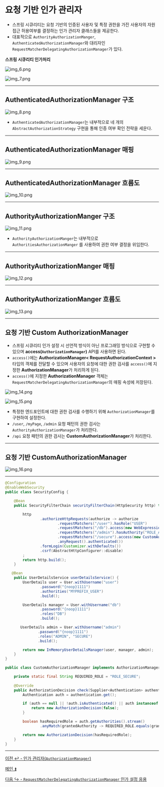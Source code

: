 # 요청 기반 인가 관리자

- 스프링 시큐리티는 요청 기반의 인증된 사용자 및 특정 권한을 가진 사용자의 자원 접근 허용여부를 결정하는 인가 관리자 클래스들을 제공한다.
- 대표적으로 `AuthorityAuthorizationManger`, `AuthenticatedAuthorizationManager`와 대리자인 `RequestMatcherDelegatingAuthorizationManager`가 있다.

**스프링 시큐리티 인가처리**

![img_6.png](image/img_6.png)

![img_7.png](image/img_7.png)

---

## AuthenticatedAuthorizationManager 구조

![img_8.png](image/img_8.png)

- `AuthenticatedAuthorizationManager`는 내부적으로 네 개의 `AbstractAuthorizationStrategy` 구현을 통해 인증 여부 확인 전략을 세운다.

---

## AuthenticatedAuthorizationManager 매핑

![img_9.png](image/img_9.png)

---

## AuthenticatedAuthorizationManager 흐름도

![img_10.png](image/img_10.png)

---

## AuthorityAuthorizationManger 구조

![img_11.png](image/img_11.png)

- `AuthorityAuthorizationManger`는 내부적으로 `AuthoritiesAuthorizationManger` 를 사용하여 권한 여부 결정을 위임한다.

---

## AuthorityAuthorizationManger 매핑

![img_12.png](image/img_12.png)

---

## AuthorityAuthorizationManger 흐름도

![img_13.png](image/img_13.png)

---

## 요청 기반 Custom AuthorizationManager

- 스프링 시큐리티 인가 설정 시 선언적 방식이 아닌 프로그래밍 방식으로 구현할 수 있으며 **access(`AuthorizationManager`)** API를 사용하면 된다.
- `access()`에는 **AuthorizationManager< RequestAuthorizationContext >** 타입의 객체를 전달할 수 있으며 사용자의 요청에 대한 권한 검사를 `access()`에 지정한 **AuthorizationManager**가 처리하게 된다.
- `access()`에 지정한 **AuthorizationManager** 객체는 `RequestMatcherDelegatingAuthorizationManager`의 매핑 속성에 저장된다.

![img_14.png](image/img_14.png)

![img_15.png](image/img_15.png)

- 특정한 엔드포인트에 대한 권한 검사를 수행하기 위해 `AuthorizationManager`를 구현하여 설정한다.
- `/user`, `/myPage`, `/admin` 요청 패턴의 권한 검사는 `AuthorityAuthorizationManager`가 처리한다.
- `/api` 요청 패턴의 권한 검사는 **CustomAuthorizationManager**가 처리한다.

---

## 요청 기반 CustomAuthorizationManager

![img_16.png](image/img_16.png)

---

```java
@Configuration
@EnableWebSecurity
public class SecurityConfig {

    @Bean
    public SecurityFilterChain securityFilterChain(HttpSecurity http) throws Exception {

        http
                .authorizeHttpRequests(authorize -> authorize
                        .requestMatchers("/user").hasRole("USER")
                        .requestMatchers("/db").access(new WebExpressionAuthorizationManager("hasRole('DB')"))
                        .requestMatchers("/admin").hasAuthority("ROLE_ADMIN")
                        .requestMatchers("/secure").access(new CustomAuthorizationManager())
                        .anyRequest().authenticated())
                .formLogin(Customizer.withDefaults())
                .csrf(AbstractHttpConfigurer::disable)
        ;
        return http.build();
    }

   @Bean
    public UserDetailsService userDetailsService() {
        UserDetails user = User.withUsername("user")
                .password("{noop}1111")
                .authorities("MYPREFIX_USER")
                .build();

        UserDetails manager = User.withUsername("db")
                .password("{noop}1111")
                .roles("DB")
                .build();

       UserDetails admin = User.withUsername("admin")
               .password("{noop}1111")
               .roles("ADMIN", "SECURE")
               .build();

        return new InMemoryUserDetailsManager(user, manager, admin);
    }
}
```
```java
public class CustomAuthorizationManager implements AuthorizationManager<RequestAuthorizationContext> {

    private static final String REQUIRED_ROLE = "ROLE_SECURE";
    
    @Override
    public AuthorizationDecision check(Supplier<Authentication> authentication, RequestAuthorizationContext object) {
        Authentication auth = authentication.get();

        if (auth == null || !auth.isAuthenticated() || auth instanceof AnonymousAuthenticationToken) {
            return new AuthorizationDecision(false);
        }

        boolean hasRequiredRole = auth.getAuthorities().stream()
                .anyMatch(grantedAuthority -> REQUIRED_ROLE.equals(grantedAuthority.getAuthority()));

        return new AuthorizationDecision(hasRequiredRole);
    }
}
```

---

[이전 ↩️ - 인가 관리자(`AuthorizationManager`)](https://github.com/genesis12345678/TIL/blob/main/Spring/security/AuthorizationProcess/AuthorizationManager.md)

[메인 ⏫](https://github.com/genesis12345678/TIL/blob/main/Spring/security/main.md)

[다음 ↪️ - `RequestMatcherDelegatingAuthorizationManager` 인가 설정 응용](https://github.com/genesis12345678/TIL/blob/main/Spring/security/AuthorizationProcess/RequestMatcherDelegatingAuthorizationManager.md)